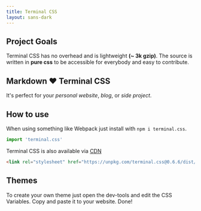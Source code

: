 ```yaml
---
title: Terminal CSS
layout: sans-dark
---
```


## Project Goals

Terminal CSS has no overhead and is lightweight **(~ 3k gzip)**. 
The source is written in **pure css** to be accessible for everybody and easy to contribute.

## Markdown ❤️ Terminal CSS 

It's perfect for your *personal website*, *blog*, or *side project*.

## How to use

When using something like Webpack just install with `npm i terminal.css`.

```js
import 'terminal.css'
```

Terminal CSS is also available via [CDN](https://unpkg.com/terminal.css@0.6.6/dist/terminal.min.css)

```html
<link rel="stylesheet" href="https://unpkg.com/terminal.css@0.6.6/dist/terminal.min.css" />
```

## Themes

To create your own theme just open the dev-tools and edit the CSS Variables. Copy and paste it to your website. Done!